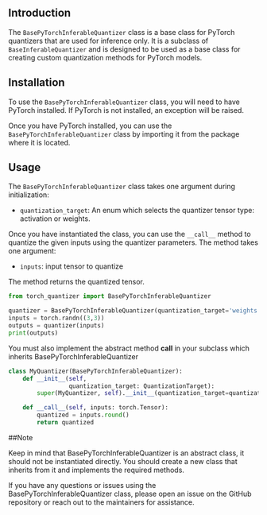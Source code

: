 ## Introduction

The `BasePyTorchInferableQuantizer` class is a base class for PyTorch quantizers that are used for inference only. It is a subclass of `BaseInferableQuantizer` and is designed to be used as a base class for creating custom quantization methods for PyTorch models.

## Installation

To use the `BasePyTorchInferableQuantizer` class, you will need to have PyTorch installed. If PyTorch is not installed, an exception will be raised.

Once you have PyTorch installed, you can use the `BasePyTorchInferableQuantizer` class by importing it from the package where it is located.

## Usage

The `BasePyTorchInferableQuantizer` class takes one argument during initialization:

- `quantization_target`: An enum which selects the quantizer tensor type: activation or weights.

Once you have instantiated the class, you can use the `__call__` method to quantize the given inputs using the quantizer parameters. The method takes one argument:

- `inputs`: input tensor to quantize

The method returns the quantized tensor.

```python
from torch_quantizer import BasePyTorchInferableQuantizer

quantizer = BasePyTorchInferableQuantizer(quantization_target='weights')
inputs = torch.randn((3,3))
outputs = quantizer(inputs)
print(outputs)
```

You must also implement the abstract method __call__ in your subclass which inherits BasePyTorchInferableQuantizer

```python
class MyQuantizer(BasePyTorchInferableQuantizer):
    def __init__(self,
                 quantization_target: QuantizationTarget):
        super(MyQuantizer, self).__init__(quantization_target=quantization_target)

    def __call__(self, inputs: torch.Tensor):
        quantized = inputs.round()
        return quantized

```

##Note

Keep in mind that BasePyTorchInferableQuantizer is an abstract class, it should not be instantiated directly. You should create a new class that inherits from it and implements the required methods.

If you have any questions or issues using the BasePyTorchInferableQuantizer class, please open an issue on the GitHub repository or reach out to the maintainers for assistance.